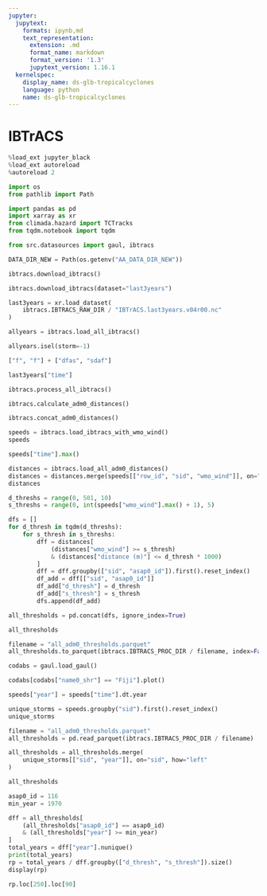 ```yaml
---
jupyter:
  jupytext:
    formats: ipynb,md
    text_representation:
      extension: .md
      format_name: markdown
      format_version: '1.3'
      jupytext_version: 1.16.1
  kernelspec:
    display_name: ds-glb-tropicalcyclones
    language: python
    name: ds-glb-tropicalcyclones
---
```


# IBTrACS

```python
%load_ext jupyter_black
%load_ext autoreload
%autoreload 2
```

```python
import os
from pathlib import Path

import pandas as pd
import xarray as xr
from climada.hazard import TCTracks
from tqdm.notebook import tqdm

from src.datasources import gaul, ibtracs
```

```python
DATA_DIR_NEW = Path(os.getenv("AA_DATA_DIR_NEW"))
```

```python
ibtracs.download_ibtracs()
```

```python
ibtracs.download_ibtracs(dataset="last3years")
```

```python
last3years = xr.load_dataset(
    ibtracs.IBTRACS_RAW_DIR / "IBTrACS.last3years.v04r00.nc"
)
```

```python
allyears = ibtracs.load_all_ibtracs()
```

```python
allyears.isel(storm=-1)
```

```python
["f", "f"] + ["dfas", "sdaf"]
```

```python
last3years["time"]
```

```python
ibtracs.process_all_ibtracs()
```

```python
ibtracs.calculate_adm0_distances()
```

```python
ibtracs.concat_adm0_distances()
```

```python
speeds = ibtracs.load_ibtracs_with_wmo_wind()
speeds
```

```python
speeds["time"].max()
```

```python
distances = ibtracs.load_all_adm0_distances()
distances = distances.merge(speeds[["row_id", "sid", "wmo_wind"]], on="row_id")
distances
```

```python
d_threshs = range(0, 501, 10)
s_threshs = range(0, int(speeds["wmo_wind"].max() + 1), 5)

dfs = []
for d_thresh in tqdm(d_threshs):
    for s_thresh in s_threshs:
        dff = distances[
            (distances["wmo_wind"] >= s_thresh)
            & (distances["distance (m)"] <= d_thresh * 1000)
        ]
        dff = dff.groupby(["sid", "asap0_id"]).first().reset_index()
        df_add = dff[["sid", "asap0_id"]]
        df_add["d_thresh"] = d_thresh
        df_add["s_thresh"] = s_thresh
        dfs.append(df_add)
```

```python
all_thresholds = pd.concat(dfs, ignore_index=True)
```

```python
all_thresholds
```

```python
filename = "all_adm0_thresholds.parquet"
all_thresholds.to_parquet(ibtracs.IBTRACS_PROC_DIR / filename, index=False)
```

```python
codabs = gaul.load_gaul()
```

```python
codabs[codabs["name0_shr"] == "Fiji"].plot()
```

```python
speeds["year"] = speeds["time"].dt.year
```

```python
unique_storms = speeds.groupby("sid").first().reset_index()
unique_storms
```

```python
filename = "all_adm0_thresholds.parquet"
all_thresholds = pd.read_parquet(ibtracs.IBTRACS_PROC_DIR / filename)
```

```python
all_thresholds = all_thresholds.merge(
    unique_storms[["sid", "year"]], on="sid", how="left"
)
```

```python
all_thresholds
```

```python
asap0_id = 116
min_year = 1970

dff = all_thresholds[
    (all_thresholds["asap0_id"] == asap0_id)
    & (all_thresholds["year"] >= min_year)
]
total_years = dff["year"].nunique()
print(total_years)
rp = total_years / dff.groupby(["d_thresh", "s_thresh"]).size()
display(rp)
```

```python
rp.loc[250].loc[90]
```
